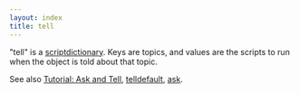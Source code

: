 ```yaml
---
layout: index
title: tell
---
```


"tell" is a [scriptdictionary](../types/scriptdictionary.html). Keys are topics, and values are the scripts to run when the object is told about that topic.

See also [Tutorial: Ask and Tell](../tutorial/more_things_to_do_with_objects.html#Ask_and_Tell), [telldefault](telldefault.html), [ask](../ask_attribute.html).
